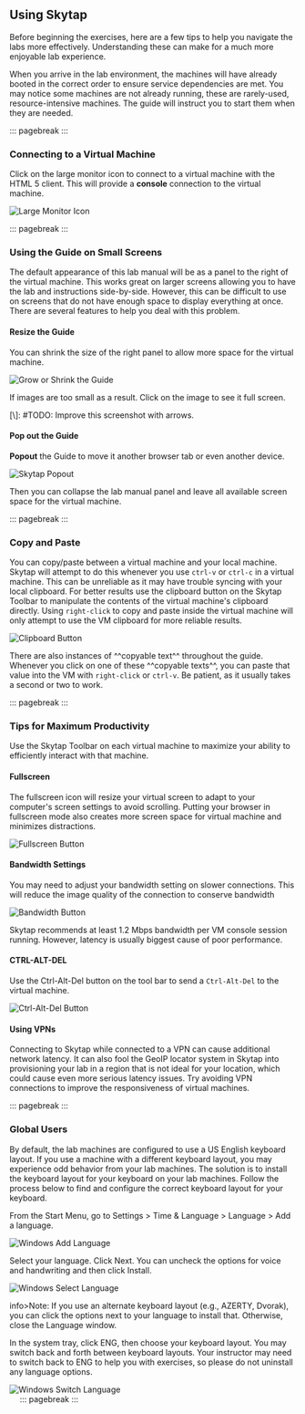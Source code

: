 ## Using Skytap
Before beginning the exercises, here are a few tips to help you navigate the labs more effectively.  Understanding these can make for a much more enjoyable lab experience.

When you arrive in the lab environment, the machines will have already booted in the correct order to ensure service dependencies are met.  You may notice some machines are not already running, these are rarely-used, resource-intensive machines.  The guide will instruct you to start them when they are needed.
 
::: pagebreak :::

### Connecting to a Virtual Machine
Click on the large monitor icon to connect to a virtual machine with the HTML 5 client.  This will provide a **console** connection to the virtual machine.

![Large Monitor Icon](images/Skytap-Console-Connect.png)  

::: pagebreak :::

### Using the Guide on Small Screens
The default appearance of this lab manual will be as a panel to the right of the virtual machine.  This works great on larger screens allowing you to have the lab and instructions side-by-side.  However, this can be difficult to use on screens that do not have enough space to display everything at once.  There are several features to help you deal with this problem.

#### Resize the Guide
You can shrink the size of the right panel to allow more space for the virtual machine.

![Grow or Shrink the Guide](images/Skytap-Resize-Guide.png)  

If images are too small as a result. Click on the image to see it full screen.


[\\]: #TODO: Improve this screenshot with arrows.

#### Pop out the Guide
**Popout** the Guide to move it another browser tab or even another device.

![Skytap Popout](images/Skytap-Popout.png)

Then you can collapse the lab manual panel and leave all available screen space for the virtual machine.

::: pagebreak ::: 

### Copy and Paste
You can copy/paste between a virtual machine and your local machine.  Skytap will attempt to do this whenever you use `ctrl-v` or `ctrl-c` in a virtual machine.  This can be unreliable as it may have trouble syncing with your local clipboard.  For better results use the clipboard button on the Skytap Toolbar to manipulate the contents of the virtual machine's clipboard directly.  Using `right-click` to copy and paste inside the virtual machine will only attempt to use the VM clipboard for more reliable results.

![Clipboard Button](images/Skytap-Clipboard.png)

There are also instances of ^^copyable text^^ throughout the guide.  Whenever you click on one of these ^^copyable texts^^, you can paste that value into the VM with `right-click` or `ctrl-v`.  Be patient, as it usually takes a second or two to work.

::: pagebreak ::: 

### Tips for Maximum Productivity
Use the Skytap Toolbar on each virtual machine to maximize your ability to efficiently interact with that machine.

#### Fullscreen
The fullscreen icon will resize your virtual screen to adapt to your computer's screen settings to avoid scrolling.  Putting your browser in fullscreen mode also creates more screen space for virtual machine and minimizes distractions.

![Fullscreen Button](images/Skytap-Resize.png)

#### Bandwidth Settings
You may need to adjust your bandwidth setting on slower connections.  This will reduce the image quality of the connection to conserve bandwidth

![Bandwidth Button](images/Skytap-Bandwidth.png)

Skytap recommends at least 1.2 Mbps bandwidth per VM console session running.  However, latency is usually biggest cause of poor performance.

#### CTRL-ALT-DEL
Use the Ctrl-Alt-Del button on the tool bar to send a `Ctrl-Alt-Del` to the virtual machine.

![Ctrl-Alt-Del Button](images/Skytap-C-A-D.png)  

#### Using VPNs
Connecting to Skytap while connected to a VPN can cause additional network latency.  It can also fool the GeoIP locator system in Skytap into provisioning your lab in a region that is not ideal for your location, which could cause even more serious latency issues.  Try avoiding VPN connections to improve the responsiveness of virtual machines.

::: pagebreak :::

### Global Users
By default, the lab machines are configured to use a US English keyboard layout.  If you use a machine with a different keyboard layout, you may experience odd behavior from your lab machines.  The solution is to install the keyboard layout for your keyboard on your lab machines.  Follow the process below to find and configure the correct keyboard layout for your keyboard.

From the Start Menu, go to Settings > Time & Language > Language > Add a language.

![Windows Add Language](images/Windows-Add-Language.png)  

Select your language.  Click Next.  You can uncheck the options for voice and handwriting and then click Install.

![Windows Select Language](images/Windows-Select-Language.png)  

info>Note: If you use an alternate keyboard layout (e.g., AZERTY, Dvorak), you can click the options next to your language to install that.  Otherwise, close the Language window.

In the system tray, click ENG, then choose your keyboard layout.  You may switch back and forth between keyboard layouts.  Your instructor may need to switch back to ENG to help you with exercises, so please do not uninstall any language options.

![Windows Switch Language](images/Windows-Switch-Language.png)  
 
::: pagebreak :::
